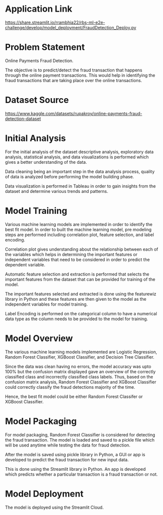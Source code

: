 # Application Link

https://share.streamlit.io/rrambhia22/rbs-ml-e2e-challenge/develop/model_deployment/FraudDetection_Deploy.py



# Problem Statement
Online Payments Fraud Detection.

The objective is to predict/detect the fraud transaction that happens through the online payment transactions. This would help in identifying the fraud transactions that are taking place over the online transactions.



# Dataset Source
https://www.kaggle.com/datasets/rupakroy/online-payments-fraud-detection-dataset




# Initial Analysis
For the initial analysis of the dataset descriptive analysis, exploratory data analysis, statistical analysis, and data visualizations is performed which gives a better understanding of the data.

Data cleaning being an important step in the data analysis process, quality of data is analyzed before performing the model building phase. 

Data visualization is performed in Tableau in order to gain insights from the dataset and determine various trends and patterns.




# Model Training
Various machine learning models are implemented in order to identify the best fit model. In order to built the machine learning model, pre modeling steps are performed including correlation plot, feature selection, and label encoding. 

Correlation plot gives understanding about the relationship between each of the variables which helps in determining the important features or independent variables that need to be considered in order to predict the dependent variable. 

Automatic feature selection and extraction is performed that selects the important features from the dataset that can be provided for training of the model. 

The important features selected and extracted is done using the featurewiz library in Python and these features are then given to the model as the independent variables for model training. 

Label Encoding is performed on the categorical column to have a numerical data type as the column needs to be provided to the model for training.




# Model Overview
The various machine learning models implemented are Logistic Regression, Random Forest Classifier, XGBoost Classifier, and Decision Tree Classifier. 

Since the data was clean having no errors, the model accuracy was upto 100% but the confusion matrix displayed gave an overview of the correctly classified class and incorrectly classified class labels. Thus, based on the confusion matrix analysis, Random Forest Classifier and XGBoost Classifier could correctly classify the fraud detections majority of the time. 

Hence, the best fit model could be either Random Forest Classifer or XGBoost Classifier. 




# Model Packaging
For model packaging, Random Forest Classifier is considered for detecting the fraud transaction. The model is loaded and saved to a pickle file which will be used anytime while testing the data for fraud detection. 

After the model is saved using pickle library in Python, a GUI or app is developed to predict the fraud transaction for new input data. 

This is done using the Streamlit library in Python. An app is developed which predicts whether a particular transaction is a fraud transaction or not.




# Model Deployment
The model is deployed using the Streamlit Cloud.
